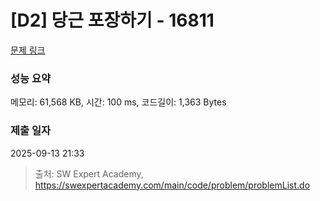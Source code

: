 # [D2] 당근 포장하기 - 16811 

[문제 링크](https://swexpertacademy.com/main/code/problem/problemDetail.do?contestProbId=AYamNLoKGSgDFAVx) 

### 성능 요약

메모리: 61,568 KB, 시간: 100 ms, 코드길이: 1,363 Bytes

### 제출 일자

2025-09-13 21:33



> 출처: SW Expert Academy, https://swexpertacademy.com/main/code/problem/problemList.do